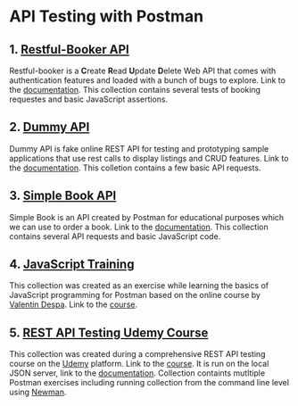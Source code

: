 # API Testing with Postman

## 1. [Restful-Booker API](https://github.com/jakubrylko/postman-api-testing/blob/main/restful-booker.json)
Restful-booker is a **C**reate **R**ead **U**pdate **D**elete Web API that comes with authentication features and loaded with a bunch of bugs to explore. Link to the [documentation](https://restful-booker.herokuapp.com). This collection contains several tests of booking requestes and basic JavaScript assertions.

## 2. [Dummy API](https://github.com/jakubrylko/postman-api-testing/blob/main/dummy-api.json)
Dummy API is fake online REST API for testing and prototyping sample applications that use rest calls to display listings and CRUD features. Link to the [documentation](https://dummy.restapiexample.com). This colletion contains a few basic API requests.

## 3. [Simple Book API](https://github.com/jakubrylko/postman-api-testing/blob/main/simple-book.json)
Simple Book is an API created by Postman for educational purposes which we can use to order a book. Link to the [documentation](https://www.postman.com/zekipeki/workspace/simple-book-api/documentation/15380335-0ba66f0d-dc4d-4e33-86b7-b319fecacb17). This collection contains several API requests and basic JavaScript code.

## 4. [JavaScript Training](https://github.com/jakubrylko/postman-api-testing/blob/main/javascript-training.json)
This collection was created as an exercise while learning the basics of JavaScript programming for Postman based on the online course by [Valentin Despa](https://github.com/vdespa). Link to the [course](https://www.youtube.com/watch?v=juuhb3W8xT4&ab_channel=ValentinDespa).

## 5. [REST API Testing Udemy Course](https://github.com/jakubrylko/postman-api-testing/blob/main/udemy-course.json)
This collection was created during a comprehensive REST API testing course on the [Udemy](https://www.udemy.com/) platform. Link to the [course](https://www.udemy.com/course/rest-assured-java/). It is run on the local JSON server, link to the [documentation](https://github.com/typicode/json-server#getting-started). Collection containts mutltiple Postman exercises including running collection from the command line level using [Newman](https://www.npmjs.com/package/newman).
